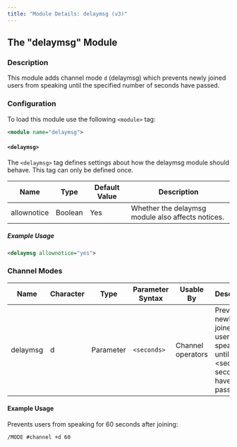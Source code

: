 ```yaml
---
title: "Module Details: delaymsg (v3)"
---
```


## The "delaymsg" Module

### Description

This module adds channel mode `d` (delaymsg) which prevents newly joined users from speaking until the specified number of seconds have passed.

### Configuration

To load this module use the following `<module>` tag:

```xml
<module name="delaymsg">
```

#### `<delaymsg>`

The `<delaymsg>` tag defines settings about how the delaymsg module should behave. This tag can only be defined once.

Name        | Type    | Default Value | Description
----------- | ------- | ------------- | -----------
allownotice | Boolean | Yes           | Whether the delaymsg module also affects notices.

##### Example Usage

```xml
<delaymsg allownotice="yes">
```
### Channel Modes

Name     | Character | Type      | Parameter Syntax | Usable By         | Description
-------- | --------- | --------- | ---------------- | ----------------- | -----------
delaymsg | d         | Parameter | `<seconds>`      | Channel operators | Prevents newly joined users from speaking until &lt;seconds&gt; seconds have passed.

#### Example Usage

Prevents users from speaking for 60 seconds after joining:

```plaintext
/MODE #channel +d 60
```
